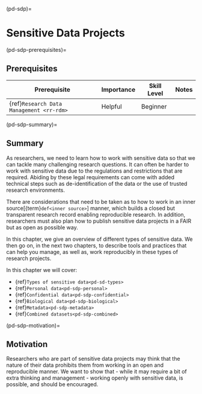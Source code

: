 (pd-sdp)=
# Sensitive Data Projects

(pd-sdp-prerequisites)=
## Prerequisites

| Prerequisite | Importance | Skill Level | Notes |
| -------------|----------|------|----|
| {ref}`Research Data Management <rr-rdm>` | Helpful | Beginner |  |

(pd-sdp-summary)=
## Summary


As researchers, we need to learn how to work with sensitive data so that we can tackle many challenging research questions.
It can often be harder to work with sensitive data due to the regulations and restrictions that are required. Abiding by these legal requirements can come with added technical steps such as de-identification of the data or the use of trusted research environments.

There are considerations that need to be taken as to how to work in an inner source[{term}`def<inner source>`] manner, which builds a closed but transparent research record enabling reproducible research.
In addition, researchers must also plan how to publish sensitive data projects in a FAIR but as open as possible way.

In this chapter, we give an overview of different types of sensitive data. We then go on, in the next two chapters, to describe tools and practices that can help you manage, as well as, work reproducibly in these types of research projects.

In this chapter we will cover:
* {ref}`Types of sensitive data<pd-sd-types>`
* {ref}`Personal data<pd-sdp-personal>`
* {ref}`Confidential data<pd-sdp-confidential>`
* {ref}`Biological data<pd-sdp-biological>`
* {ref}`Metadata<pd-sdp-metadata>`
* {ref}`Combined datasets<pd-sdp-combined>`

(pd-sdp-motivation)=
## Motivation
Researchers who are part of sensitive data projects may think that the nature of their data prohibits them from working in an open and reproducible manner. We want to show that - while it may require a bit of extra thinking and management - working openly with sensitive data, is possible, and should be encouraged.
